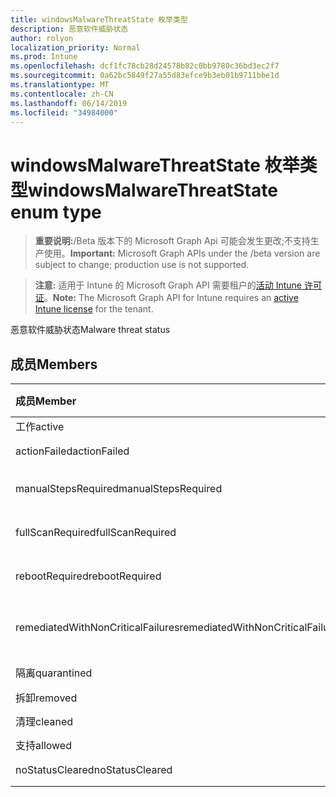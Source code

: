 ```yaml
---
title: windowsMalwareThreatState 枚举类型
description: 恶意软件威胁状态
author: rolyon
localization_priority: Normal
ms.prod: Intune
ms.openlocfilehash: dcf1fc78cb28d24578b82c0bb9780c36bd3ec2f7
ms.sourcegitcommit: 0a62bc5849f27a55d83efce9b3eb01b9711bbe1d
ms.translationtype: MT
ms.contentlocale: zh-CN
ms.lasthandoff: 06/14/2019
ms.locfileid: "34984000"
---
```

# <a name="windowsmalwarethreatstate-enum-type"></a><span data-ttu-id="0138c-103">windowsMalwareThreatState 枚举类型</span><span class="sxs-lookup"><span data-stu-id="0138c-103">windowsMalwareThreatState enum type</span></span>

> <span data-ttu-id="0138c-104">**重要说明:**/Beta 版本下的 Microsoft Graph Api 可能会发生更改;不支持生产使用。</span><span class="sxs-lookup"><span data-stu-id="0138c-104">**Important:** Microsoft Graph APIs under the /beta version are subject to change; production use is not supported.</span></span>

> <span data-ttu-id="0138c-105">**注意:** 适用于 Intune 的 Microsoft Graph API 需要租户的[活动 Intune 许可证](https://go.microsoft.com/fwlink/?linkid=839381)。</span><span class="sxs-lookup"><span data-stu-id="0138c-105">**Note:** The Microsoft Graph API for Intune requires an [active Intune license](https://go.microsoft.com/fwlink/?linkid=839381) for the tenant.</span></span>

<span data-ttu-id="0138c-106">恶意软件威胁状态</span><span class="sxs-lookup"><span data-stu-id="0138c-106">Malware threat status</span></span>

## <a name="members"></a><span data-ttu-id="0138c-107">成员</span><span class="sxs-lookup"><span data-stu-id="0138c-107">Members</span></span>
|<span data-ttu-id="0138c-108">成员</span><span class="sxs-lookup"><span data-stu-id="0138c-108">Member</span></span>|<span data-ttu-id="0138c-109">值</span><span class="sxs-lookup"><span data-stu-id="0138c-109">Value</span></span>|<span data-ttu-id="0138c-110">说明</span><span class="sxs-lookup"><span data-stu-id="0138c-110">Description</span></span>|
|:---|:---|:---|
|<span data-ttu-id="0138c-111">工作</span><span class="sxs-lookup"><span data-stu-id="0138c-111">active</span></span>|<span data-ttu-id="0138c-112">0</span><span class="sxs-lookup"><span data-stu-id="0138c-112">0</span></span>|<span data-ttu-id="0138c-113">活动</span><span class="sxs-lookup"><span data-stu-id="0138c-113">Active</span></span>|
|<span data-ttu-id="0138c-114">actionFailed</span><span class="sxs-lookup"><span data-stu-id="0138c-114">actionFailed</span></span>|<span data-ttu-id="0138c-115">1</span><span class="sxs-lookup"><span data-stu-id="0138c-115">1</span></span>|<span data-ttu-id="0138c-116">操作失败</span><span class="sxs-lookup"><span data-stu-id="0138c-116">Action failed</span></span>|
|<span data-ttu-id="0138c-117">manualStepsRequired</span><span class="sxs-lookup"><span data-stu-id="0138c-117">manualStepsRequired</span></span>|<span data-ttu-id="0138c-118">双面</span><span class="sxs-lookup"><span data-stu-id="0138c-118">2</span></span>|<span data-ttu-id="0138c-119">必需的手动步骤</span><span class="sxs-lookup"><span data-stu-id="0138c-119">Manual steps required</span></span>|
|<span data-ttu-id="0138c-120">fullScanRequired</span><span class="sxs-lookup"><span data-stu-id="0138c-120">fullScanRequired</span></span>|<span data-ttu-id="0138c-121">第三章</span><span class="sxs-lookup"><span data-stu-id="0138c-121">3</span></span>|<span data-ttu-id="0138c-122">需要完全扫描</span><span class="sxs-lookup"><span data-stu-id="0138c-122">Full scan required</span></span>|
|<span data-ttu-id="0138c-123">rebootRequired</span><span class="sxs-lookup"><span data-stu-id="0138c-123">rebootRequired</span></span>|<span data-ttu-id="0138c-124">4</span><span class="sxs-lookup"><span data-stu-id="0138c-124">4</span></span>|<span data-ttu-id="0138c-125">需要重新启动</span><span class="sxs-lookup"><span data-stu-id="0138c-125">Reboot required</span></span>|
|<span data-ttu-id="0138c-126">remediatedWithNonCriticalFailures</span><span class="sxs-lookup"><span data-stu-id="0138c-126">remediatedWithNonCriticalFailures</span></span>|<span data-ttu-id="0138c-127">5</span><span class="sxs-lookup"><span data-stu-id="0138c-127">5</span></span>|<span data-ttu-id="0138c-128">修正了非严重故障</span><span class="sxs-lookup"><span data-stu-id="0138c-128">Remediated with non critical failures</span></span> |
|<span data-ttu-id="0138c-129">隔离</span><span class="sxs-lookup"><span data-stu-id="0138c-129">quarantined</span></span>|<span data-ttu-id="0138c-130">型</span><span class="sxs-lookup"><span data-stu-id="0138c-130">6</span></span>|<span data-ttu-id="0138c-131">隔离</span><span class="sxs-lookup"><span data-stu-id="0138c-131">Quarantined</span></span>|
|<span data-ttu-id="0138c-132">拆卸</span><span class="sxs-lookup"><span data-stu-id="0138c-132">removed</span></span>|<span data-ttu-id="0138c-133">步</span><span class="sxs-lookup"><span data-stu-id="0138c-133">7</span></span>|<span data-ttu-id="0138c-134">已删除</span><span class="sxs-lookup"><span data-stu-id="0138c-134">Removed</span></span>|
|<span data-ttu-id="0138c-135">清理</span><span class="sxs-lookup"><span data-stu-id="0138c-135">cleaned</span></span>|<span data-ttu-id="0138c-136">utf-8</span><span class="sxs-lookup"><span data-stu-id="0138c-136">8</span></span>|<span data-ttu-id="0138c-137">清理</span><span class="sxs-lookup"><span data-stu-id="0138c-137">Cleaned</span></span>|
|<span data-ttu-id="0138c-138">支持</span><span class="sxs-lookup"><span data-stu-id="0138c-138">allowed</span></span>|<span data-ttu-id="0138c-139">第</span><span class="sxs-lookup"><span data-stu-id="0138c-139">9</span></span>|<span data-ttu-id="0138c-140">Allowed</span><span class="sxs-lookup"><span data-stu-id="0138c-140">Allowed</span></span>|
|<span data-ttu-id="0138c-141">noStatusCleared</span><span class="sxs-lookup"><span data-stu-id="0138c-141">noStatusCleared</span></span>|<span data-ttu-id="0138c-142">10 </span><span class="sxs-lookup"><span data-stu-id="0138c-142">10</span></span>|<span data-ttu-id="0138c-143">未清除状态</span><span class="sxs-lookup"><span data-stu-id="0138c-143">No status cleared</span></span>|





